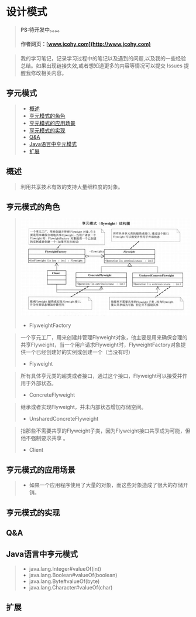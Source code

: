 
#  设计模式
> #### PS:待开发中。。。。
> #### 作者网页：[www.jcohy.com](http://www.jcohy.com)  	

>  我的学习笔记，记录学习过程中的笔记以及遇到的问题,以及我的一些经验总结。如果出现链接失效,或者想知道更多的内容等情况可以提交 Issues 提醒我修改相关内容。

## 亨元模式
> * [概述](#gaishu)
> * [亨元模式的角色](#role)
> * [亨元模式的应用场景](#sign)
> * [亨元模式的实现](#shixian)
> * [Q&A](#qa)
> * [Java语言中亨元模式](#java)
> * [扩展](#kuozhan)

<p id="gaishu">

##  概述

>  利用共享技术有效的支持大量细粒度的对象。

<p id="role">

## 亨元模式的角色

>  ![结构图](https://github.com/jiachao23/jcohy-study-sample/blob/master/jcohy-studydesign-pattern/src/main/resources/static/images/flyweight.png)
>  *  FlyweightFactory

>   一个亨元工厂，用来创建并管理Flyweight对象，他主要是用来确保合理的共享Flyweight，当一个用户请求Flyweight时，FlyweightFactory对象提供一个已经创建好的实例或创建一个（当没有时）
>  *  Flyweight

>   所有具体亨元类的超类或者接口，通过这个接口，Flyweight可以接受并作用于外部状态。
>  *  ConcreteFlyweight

>   继承或者实现Flyweight，并未内部状态增加存储空间。
>  *  UnsharedConcreteFlyweight

>   指那些不需要共享的Flyweight子类，因为Flyweight接口共享成为可能，但他不强制要求共享 。
>  *  Client

>


<p id="sign">

##  亨元模式的应用场景

>  *  如果一个应用程序使用了大量的对象，而这些对象造成了很大的存储开销。

<p id="shixian">

## 亨元模式的实现

              


         
<p id="qa">

##  Q&A



<p id="java">
        
##  Java语言中亨元模式

>  *  java.lang.Integer#valueOf(int)
>  *  java.lang.Boolean#valueOf(boolean)
>  *   java.lang.Byte#valueOf(byte)
>  *  java.lang.Character#valueOf(char)


<p id="kuozhan">

##  扩展
    
    
    


